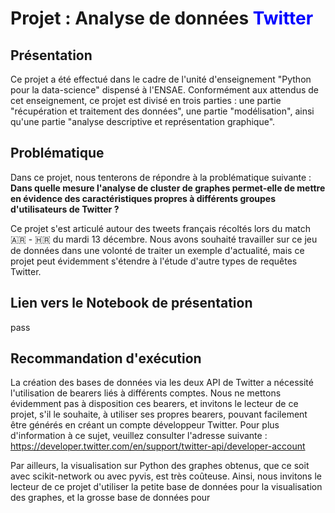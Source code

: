 # Projet :  Analyse de données <span style='color:Blue'> Twitter  </span>

## Présentation

Ce projet a été effectué dans le cadre de l'unité d'enseignement "Python pour la data-science" dispensé à l'ENSAE. Conformément aux attendus de cet enseignement, ce projet est divisé en trois parties : une partie "récupération et traitement des données", une partie "modélisation", ainsi qu'une partie "analyse descriptive et représentation graphique".

## Problématique

Dans ce projet, nous tenterons de répondre à la problématique suivante : **Dans quelle mesure l'analyse de cluster de graphes permet-elle de mettre en évidence des caractéristiques propres à différents groupes d'utilisateurs de Twitter ?**

Ce projet s'est articulé autour des tweets français récoltés lors du match 🇦🇷 - 🇭🇷 du mardi 13 décembre. Nous avons souhaité travailler sur ce jeu de données dans une volonté de traiter un exemple d'actualité, mais ce projet peut évidemment s'étendre à l'étude d'autre types de requêtes Twitter.

## Lien vers le Notebook de présentation

pass

## Recommandation d'exécution

La création des bases de données via les deux API de Twitter a nécessité l'utilisation de bearers liés à différents comptes. Nous ne mettons évidemment pas à disposition ces bearers, et invitons le lecteur de ce projet, s'il le souhaite, à utiliser ses propres bearers, pouvant facilement être générés en créant un compte développeur Twitter. Pour plus d'information à ce sujet, veuillez consulter l'adresse suivante : https://developer.twitter.com/en/support/twitter-api/developer-account

Par ailleurs, la visualisation sur Python des graphes obtenus, que ce soit avec scikit-network ou avec pyvis, est très coûteuse. Ainsi, nous invitons le lecteur de ce projet d'utiliser la petite base de données pour la visualisation des graphes, et la grosse base de données pour 


